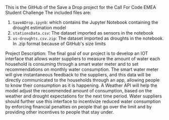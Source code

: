 This is the GitHub of the Save a Drop project for the Call For Code EMEA Student Challenge
The included files are:
1. `SaveADrop.ipynb`: which contains the Jupyter Notebook containing the drought estimation model
2. `stationsData.csv`: The dataset imported as sensors in the notebook
3. `us-droughts.csv.zip`: The dataset imported as droughts in the notebook. In .zip format because of GitHub's size limits

Project Description: The final goal of our project is to develop an IOT interface that allows water suppliers to measure the amount of water each household is consuming through a smart water meter and to set recommendations on monthly water consumption. The smart water meter will give instantaneous feedback to the suppliers, and this data will be directly communicated to the households through an app, allowing people to know their consumption as it is happening. A Weather API will help the model adjust the recommended amount of consumption, based on the weather and drought expectations for the next time period. Water suppliers should further use this interface to incentivize reduced water consumption by enforcing financial penalties on people that go over the limit and by providing other incentives to people that stay under.
